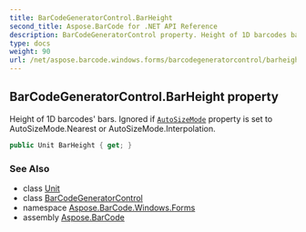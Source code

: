 ```yaml
---
title: BarCodeGeneratorControl.BarHeight
second_title: Aspose.BarCode for .NET API Reference
description: BarCodeGeneratorControl property. Height of 1D barcodes bars. Ignored if AutoSizeMode property is set to AutoSizeMode.Nearest or AutoSizeMode.Interpolation
type: docs
weight: 90
url: /net/aspose.barcode.windows.forms/barcodegeneratorcontrol/barheight/
---
```

## BarCodeGeneratorControl.BarHeight property

Height of 1D barcodes' bars. Ignored if [`AutoSizeMode`](../../../aspose.barcode.generation/autosizemode/) property is set to AutoSizeMode.Nearest or AutoSizeMode.Interpolation.

```csharp
public Unit BarHeight { get; }
```

### See Also

* class [Unit](../../../aspose.barcode.generation/unit/)
* class [BarCodeGeneratorControl](../)
* namespace [Aspose.BarCode.Windows.Forms](../../../aspose.barcode.windows.forms/)
* assembly [Aspose.BarCode](../../../)


